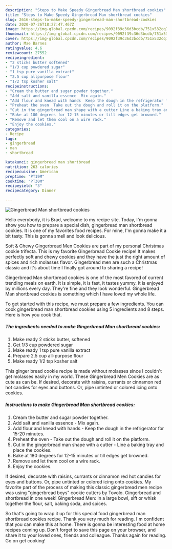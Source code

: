 ```yaml
---
description: "Steps to Make Speedy Gingerbread Man shortbread cookies"
title: "Steps to Make Speedy Gingerbread Man shortbread cookies"
slug: 2616-steps-to-make-speedy-gingerbread-man-shortbread-cookies
date: 2020-07-26T18:27:47.467Z
image: https://img-global.cpcdn.com/recipes/9092f39c36d3bcdb/751x532cq70/gingerbread-man-shortbread-cookies-recipe-main-photo.jpg
thumbnail: https://img-global.cpcdn.com/recipes/9092f39c36d3bcdb/751x532cq70/gingerbread-man-shortbread-cookies-recipe-main-photo.jpg
cover: https://img-global.cpcdn.com/recipes/9092f39c36d3bcdb/751x532cq70/gingerbread-man-shortbread-cookies-recipe-main-photo.jpg
author: Mae Barnes
ratingvalue: 4.6
reviewcount: 27552
recipeingredient:
- "2 sticks butter softened"
- "1/3 cup powdered sugar"
- "1 tsp pure vanilla extract"
- "2.5 cup allpurpose flour"
- "1/2 tsp kosher salt"
recipeinstructions:
- "Cream the butter and sugar powder together."
- "Add salt and vanilla essence  Mix again."
- "Add flour and knead with hands  Keep the dough in the refrigerator for 15-20 minutes."
- "Preheat the oven  Take out the dough and roll it on the platform."
- "Cut in the gingerbread man shape with a cutter Line a baking tray and place the cookies."
- "Bake at 180 degrees for 12-15 minutes or till edges get browned."
- "Remove and let them cool on a wire rack."
- "Enjoy the cookies."
categories:
- Recipe
tags:
- gingerbread
- man
- shortbread

katakunci: gingerbread man shortbread 
nutrition: 263 calories
recipecuisine: American
preptime: "PT19M"
cooktime: "PT30M"
recipeyield: "3"
recipecategory: Dinner

---
```



![Gingerbread Man shortbread cookies](https://img-global.cpcdn.com/recipes/9092f39c36d3bcdb/751x532cq70/gingerbread-man-shortbread-cookies-recipe-main-photo.jpg)

Hello everybody, it is Brad, welcome to my recipe site. Today, I'm gonna show you how to prepare a special dish, gingerbread man shortbread cookies. It is one of my favorites food recipes. For mine, I'm gonna make it a bit tasty. This is gonna smell and look delicious.

Soft &amp; Chewy Gingerbread Men Cookies are part of my personal Christmas cookie trifecta. This is my favorite Gingerbread Cookie recipe! It makes perfectly soft and chewy cookies and they have the just the right amount of spices and rich molasses flavor. Gingerbread men are such a Christmas classic and it&#39;s about time I finally got around to sharing a recipe!

Gingerbread Man shortbread cookies is one of the most favored of current trending meals on earth. It is simple, it is fast, it tastes yummy. It is enjoyed by millions every day. They're fine and they look wonderful. Gingerbread Man shortbread cookies is something which I have loved my whole life.


To get started with this recipe, we must prepare a few ingredients. You can cook gingerbread man shortbread cookies using 5 ingredients and 8 steps. Here is how you cook that.

<!--inarticleads1-->

##### The ingredients needed to make Gingerbread Man shortbread cookies:

1. Make ready 2 sticks butter, softened
1. Get 1/3 cup powdered sugar
1. Make ready 1 tsp pure vanilla extract
1. Prepare 2.5 cup all-purpose flour
1. Make ready 1/2 tsp kosher salt


This ginger bread cookie recipe is made without molasses since I couldn&#39;t get molasses easily in my world. These Gingerbread Men Cookies are as cute as can be. If desired, decorate with raisins, currants or cinnamon red hot candies for eyes and buttons. Or, pipe untinted or colored icing onto cookies. 

<!--inarticleads2-->

##### Instructions to make Gingerbread Man shortbread cookies:

1. Cream the butter and sugar powder together.
1. Add salt and vanilla essence  - Mix again.
1. Add flour and knead with hands  - Keep the dough in the refrigerator for 15-20 minutes.
1. Preheat the oven  - Take out the dough and roll it on the platform.
1. Cut in the gingerbread man shape with a cutter - Line a baking tray and place the cookies.
1. Bake at 180 degrees for 12-15 minutes or till edges get browned.
1. Remove and let them cool on a wire rack.
1. Enjoy the cookies.


If desired, decorate with raisins, currants or cinnamon red hot candies for eyes and buttons. Or, pipe untinted or colored icing onto cookies. My favorite part of the process of making this classic gingerbread men recipe was using &#34;gingerbread boys&#34; cookie cutters by Tovolo. Gingerbread and shortbread in one week! Gingerbread Men: In a large bowl, sift or whisk together the flour, salt, baking soda, and spices. 

So that's going to wrap it up for this special food gingerbread man shortbread cookies recipe. Thank you very much for reading. I'm confident that you can make this at home. There is gonna be interesting food at home recipes coming up. Don't forget to save this page on your browser, and share it to your loved ones, friends and colleague. Thanks again for reading. Go on get cooking!
